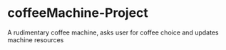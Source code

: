 # coffeeMachine-Project
A rudimentary coffee machine, asks user for coffee choice and updates machine resources
